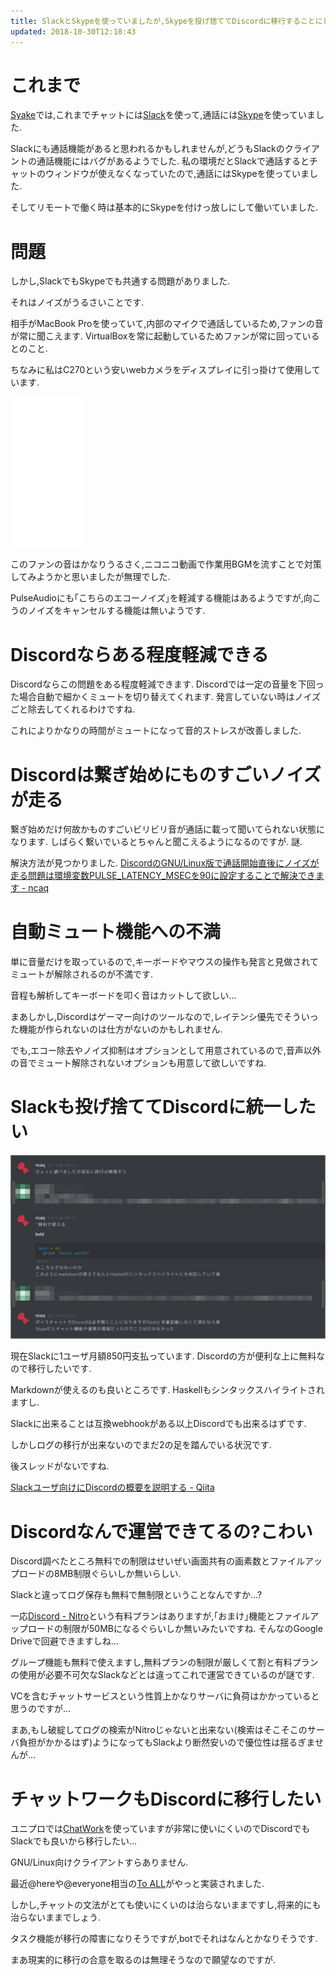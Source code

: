 ```yaml
---
title: SlackとSkypeを使っていましたが,Skypeを投げ捨ててDiscordに移行することにしました
updated: 2018-10-30T12:18:43
---
```


# これまで

[Syake](https://www.syake.co.jp/)では,これまでチャットには[Slack](https://slack.com/intl/ja-jp)を使って,通話には[Skype](https://www.skype.com/ja/)を使っていました.

Slackにも通話機能があると思われるかもしれませんが,どうもSlackのクライアントの通話機能にはバグがあるようでした.
私の環境だとSlackで通話するとチャットのウィンドウが使えなくなっていたので,通話にはSkypeを使っていました.

そしてリモートで働く時は基本的にSkypeを付けっ放しにして働いていました.

# 問題

しかし,SlackでもSkypeでも共通する問題がありました.

それはノイズがうるさいことです.

相手がMacBook Proを使っていて,内部のマイクで通話しているため,ファンの音が常に聞こえます.
VirtualBoxを常に起動しているためファンが常に回っているとのこと.

ちなみに私はC270という安いwebカメラをディスプレイに引っ掛けて使用しています.

<iframe style="width:120px;height:240px;" marginwidth="0" marginheight="0" scrolling="no" frameborder="0" src="//rcm-fe.amazon-adsystem.com/e/cm?lt1=_blank&bc1=000000&IS2=1&bg1=FFFFFF&fc1=000000&lc1=0000FF&t=ncaq01-22&o=9&p=8&l=as4&m=amazon&f=ifr&ref=as_ss_li_til&asins=B003YUB660&linkId=c2f521dae03fc5c0cfa892b6aa7b9f5a"></iframe>

このファンの音はかなりうるさく,ニコニコ動画で作業用BGMを流すことで対策してみようかと思いましたが無理でした.

PulseAudioにも｢こちらのエコーノイズ｣を軽減する機能はあるようですが,向こうのノイズをキャンセルする機能は無いようです.

# Discordならある程度軽減できる

Discordならこの問題をある程度軽減できます.
Discordでは一定の音量を下回った場合自動で細かくミュートを切り替えてくれます.
発言していない時はノイズごと除去してくれるわけですね.

これによりかなりの時間がミュートになって音的ストレスが改善しました.

# Discordは繋ぎ始めにものすごいノイズが走る

繋ぎ始めだけ何故かものすごいビリビリ音が通話に載って聞いてられない状態になります.
しばらく繋いでいるとちゃんと聞こえるようになるのですが.
謎.

解決方法が見つかりました.
[DiscordのGNU/Linux版で通話開始直後にノイズが走る問題は環境変数PULSE_LATENCY_MSECを90に設定することで解決できます - ncaq](https://www.ncaq.net/2018/10/30/12/07/45/)

# 自動ミュート機能への不満

単に音量だけを取っているので,キーボードやマウスの操作も発言と見做されてミュートが解除されるのが不満です.

音程も解析してキーボードを叩く音はカットして欲しい…

まあしかし,Discordはゲーマー向けのツールなので,レイテンシ優先でそういった機能が作られないのは仕方がないのかもしれません.

でも,エコー除去やノイズ抑制はオプションとして用意されているので,音声以外の音でミュート解除されないオプションも用意して欲しいですね.

# Slackも投げ捨ててDiscordに統一したい

![Slackを投げ捨てたいがログ移行が出来ない](/asset/screenshot-2018-06-12-12-40-07.png)

現在Slackに1ユーザ月額850円支払っています.
Discordの方が便利な上に無料なので移行したいです.

Markdownが使えるのも良いところです.
Haskellもシンタックスハイライトされますし.

Slackに出来ることは互換webhookがある以上Discordでも出来るはずです.

しかしログの移行が出来ないのでまだ2の足を踏んでいる状況です.

後スレッドがないですね.

[Slackユーザ向けにDiscordの概要を説明する - Qiita](https://qiita.com/allegrogiken/items/8484b63826244b6e2106)

# Discordなんで運営できてるの?こわい

Discord調べたところ無料での制限はせいぜい画面共有の画素数とファイルアップロードの8MB制限ぐらいしか無いらしい.

Slackと違ってログ保存も無料で無制限ということなんですか…?

一応[Discord - Nitro](https://discordapp.com/nitro)という有料プランはありますが,｢おまけ｣機能とファイルアップロードの制限が50MBになるぐらいしか無いみたいですね.
そんなのGoogle Driveで回避できますしね…

グループ機能も無料で使えますし,無料プランの制限が厳しくて割と有料プランの使用が必要不可欠なSlackなどとは違ってこれで運営できているのが謎です.

VCを含むチャットサービスという性質上かなりサーバに負荷はかかっていると思うのですが…

まあ,もし破綻してログの検索がNitroじゃないと出来ない(検索はそこそこのサーバ負担がかかるはず)ようになってもSlackより断然安いので優位性は揺るぎませんが…

# チャットワークもDiscordに移行したい

ユニプロでは[ChatWork](https://go.chatwork.com/ja/)を使っていますが非常に使いにくいのでDiscordでもSlackでも良いから移行したい…

GNU/Linux向けクライアントすらありません.

最近@hereや@everyone相当の[To ALL](http://blog-ja.chatwork.com/2018/05/to-all.html)がやっと実装されました.

しかし,チャットの文法がとても使いにくいのは治らないままですし,将来的にも治らないままでしょう.

タスク機能が移行の障害になりそうですが,botでそれはなんとかなりそうです.

まあ現実的に移行の合意を取るのは無理そうなので願望なのですが.
